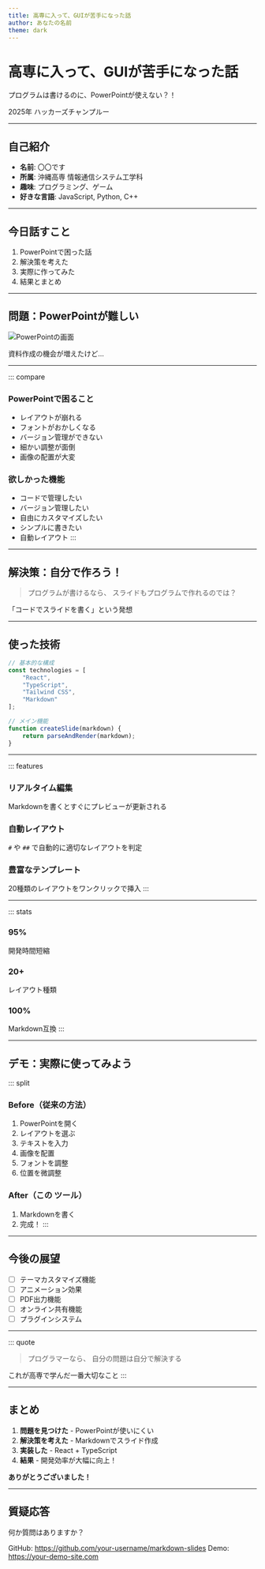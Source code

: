 ```yaml
---
title: 高専に入って、GUIが苦手になった話
author: あなたの名前
theme: dark
---
```


# 高専に入って、GUIが苦手になった話

プログラムは書けるのに、PowerPointが使えない？！

2025年 ハッカーズチャンプルー

---

## 自己紹介

- **名前**: 〇〇です
- **所属**: 沖縄高専 情報通信システム工学科
- **趣味**: プログラミング、ゲーム
- **好きな言語**: JavaScript, Python, C++

---

## 今日話すこと

1. PowerPointで困った話
2. 解決策を考えた
3. 実際に作ってみた
4. 結果とまとめ

---

## 問題：PowerPointが難しい

![PowerPointの画面](https://images.pexels.com/photos/147413/twitter-facebook-together-exchange-of-information-147413.jpeg?auto=compress&cs=tinysrgb&w=800)

資料作成の機会が増えたけど...

---

::: compare
### PowerPointで困ること
- レイアウトが崩れる
- フォントがおかしくなる
- バージョン管理ができない
- 細かい調整が面倒
- 画像の配置が大変

### 欲しかった機能
- コードで管理したい
- バージョン管理したい
- 自由にカスタマイズしたい
- シンプルに書きたい
- 自動レイアウト
:::

---

## 解決策：自分で作ろう！

> プログラムが書けるなら、
> スライドもプログラムで作れるのでは？

「コードでスライドを書く」という発想

---

## 使った技術

```javascript
// 基本的な構成
const technologies = [
    "React",
    "TypeScript", 
    "Tailwind CSS",
    "Markdown"
];

// メイン機能
function createSlide(markdown) {
    return parseAndRender(markdown);
}
```

---

::: features
### リアルタイム編集
Markdownを書くとすぐにプレビューが更新される

### 自動レイアウト
`#` や `##` で自動的に適切なレイアウトを判定

### 豊富なテンプレート
20種類のレイアウトをワンクリックで挿入
:::

---

::: stats
### 95%
開発時間短縮

### 20+
レイアウト種類

### 100%
Markdown互換
:::

---

## デモ：実際に使ってみよう

::: split
### Before（従来の方法）
1. PowerPointを開く
2. レイアウトを選ぶ
3. テキストを入力
4. 画像を配置
5. フォントを調整
6. 位置を微調整

### After（この ツール）
1. Markdownを書く
2. 完成！
:::

---

## 今後の展望

- [ ] テーマカスタマイズ機能
- [ ] アニメーション効果
- [ ] PDF出力機能
- [ ] オンライン共有機能
- [ ] プラグインシステム

---

::: quote
> プログラマーなら、
> 自分の問題は自分で解決する

これが高専で学んだ一番大切なこと
:::

---

## まとめ

1. **問題を見つけた** - PowerPointが使いにくい
2. **解決策を考えた** - Markdownでスライド作成
3. **実装した** - React + TypeScript
4. **結果** - 開発効率が大幅に向上！

**ありがとうございました！**

---

## 質疑応答

何か質問はありますか？

GitHub: https://github.com/your-username/markdown-slides
Demo: https://your-demo-site.com